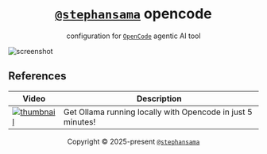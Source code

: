 <div align="center">

# [`@stephansama`](https://github.com/stephansama/stephansama) opencode

configuration for [`OpenCode`](https://opencode.ai/) agentic AI tool

</div>

![screenshot](https://raw.githubusercontent.com/stephansama/static/refs/heads/main/images/opencode.png)

## References

| Video                                                                                                                 | Description                                                 |
| ---                                                                                                                   | ---                                                         |
| [![thumbnail](https://img.youtube.com/vi/RIvM-8Wg640/maxresdefault.jpg)](https://www.youtube.com/watch?v=RIvM-8Wg640) | Get Ollama running locally with Opencode in just 5 minutes! |

<div align="center">

Copyright © 2025-present [`@stephansama`](https://github.com/stephansama)

</div>
